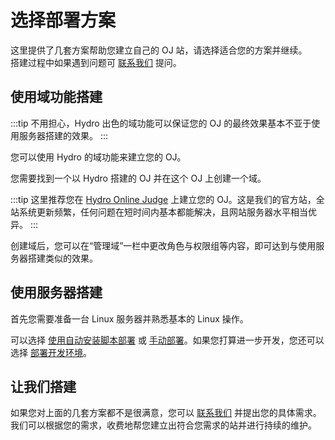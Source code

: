 # 选择部署方案

这里提供了几套方案帮助您建立自己的 OJ 站，请选择适合您的方案并继续。  
搭建过程中如果遇到问题可 [联系我们](/#联系我们) 提问。

## 使用域功能搭建

:::tip
不用担心，Hydro 出色的域功能可以保证您的 OJ 的最终效果基本不亚于使用服务器搭建的效果。
:::

您可以使用 Hydro 的域功能来建立您的 OJ。

您需要找到一个以 Hydro 搭建的 OJ 并在这个 OJ 上创建一个域。

:::tip
这里推荐您在 [Hydro Online Judge](https://hydro.org.cn/) 上建立您的 OJ。这是我们的官方站，全站系统更新频繁，任何问题在短时间内基本都能解决，且网站服务器水平相当优异。
:::

创建域后，您可以在“管理域”一栏中更改角色与权限组等内容，即可达到与使用服务器搭建类似的效果。

## 使用服务器搭建

首先您需要准备一台 Linux 服务器并熟悉基本的 Linux 操作。  

可以选择 [使用自动安装脚本部署](/install/auto.html) 或 [手动部署](/install/common.html)。如果您打算进一步开发，您还可以选择 [部署开发环境](/dev/)。

## 让我们搭建

如果您对上面的几套方案都不是很满意，您可以 [联系我们](/#联系我们) 并提出您的具体需求。  
我们可以根据您的需求，收费地帮您建立出符合您需求的站并进行持续的维护。